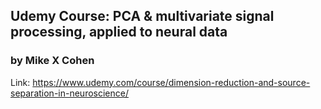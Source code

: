 ## Udemy Course: PCA & multivariate signal processing, applied to neural data
### by Mike X Cohen

Link: https://www.udemy.com/course/dimension-reduction-and-source-separation-in-neuroscience/
